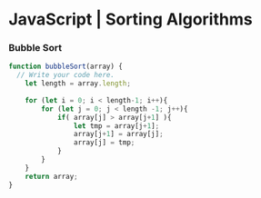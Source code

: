 # JavaScript | Sorting Algorithms

### Bubble Sort
```javascript
function bubbleSort(array) {
  // Write your code here.
	let length = array.length;
	
	for (let i = 0; i < length-1; i++){
		for (let j = 0; j < length -1; j++){
			if( array[j] > array[j+1] ){
				let tmp = array[j+1];
				array[j+1] = array[j];
				array[j] = tmp;
			}
		}
	}
	return array;
}
```